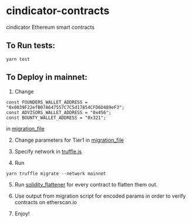 # cindicator-contracts

cindicator Ethereum smart contracts


## To Run tests:

```
yarn test
```

## To Deploy in mainnet: 

1. Change 
```
const FOUNDERS_WALLET_ADDRESS = "0x0039F22efB07A647557C7C5d17854CFD6D489eF3";
const ADVISORS_WALLET_ADDRESS = "0x456";
const BOUNTY_WALLET_ADDRESS = "0x321";

```
in [migration_file](migrations/2_deploy_contracts.js)

2. Change parameters for Tier1 in [migration_file](migrations/2_deploy_contracts.js)

3. Specify network in [truffle.js](truffle.js)

4. Run
```
yarn truffle migrate --network mainnet
```

5. Run [solidity_flattener](https://github.com/BlockCatIO/solidity-flattener)
for every contract to flatten them out.

6. Use output from migration script for encoded params in order to verify contracts on
etherscan.io

7. Enjoy!
